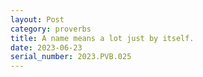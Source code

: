 ```yaml
---
layout: Post
category: proverbs
title: A name means a lot just by itself.
date: 2023-06-23
serial_number: 2023.PVB.025
---
```

